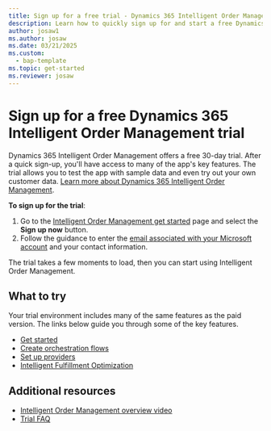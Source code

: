 ```yaml
---
title: Sign up for a free trial - Dynamics 365 Intelligent Order Management | Microsoft Docs"
description: Learn how to quickly sign up for and start a free Dynamics 365 Intelligent Order Management trial. Explore the app with tours and videos, and find additional learning resources.
author: josaw1
ms.author: josaw
ms.date: 03/21/2025
ms.custom: 
  - bap-template
ms.topic: get-started
ms.reviewer: josaw
---
```



# Sign up for a free Dynamics 365 Intelligent Order Management trial

Dynamics 365 Intelligent Order Management offers a free 30-day trial. After a quick sign-up, you'll have access to many of the app's key features. The trial allows you to test the app with sample data and even try out your own customer data. [Learn more about Dynamics 365 Intelligent Order Management](overview.md).

**To sign up for the trial**:

1. Go to the [Intelligent Order Management get started](https://dynamics.microsoft.com/en-us/get-started/?appname=IOM) page and select the **Sign up now** button.
1. Follow the guidance to enter the [email associated with your Microsoft account](https://support.microsoft.com/windows/what-is-a-microsoft-account-4a7c48e9-ff5a-e9c6-5a5c-1a57d66c3bfa) and your contact information.

The trial takes a few moments to load, then you can start using Intelligent Order Management.

## What to try

Your trial environment includes many of the same features as the paid version. The links below guide you through some of the key features.

- [Get started](overview.md)
- [Create orchestration flows](orchestration-flows.md)
- [Set up providers](work-providers.md)
- [Intelligent Fulfillment Optimization](ifo.md)

## Additional resources

- [Intelligent Order Management overview video](https://www.youtube.com/watch?v=X73HzFPrBb0&t=2s) 
- [Trial FAQ](trial-faq.md)
